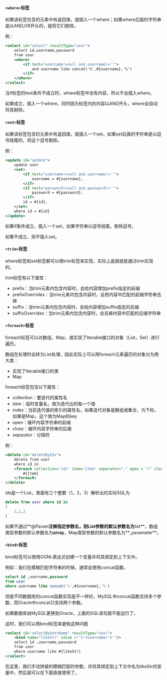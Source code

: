 #### `<where>`标签

如果该标签包含的元素中有返回值，就插入一个where；如果where后面的字符串是以AND,OR开头的，就将它们剔除。

例：

```xml
<select id="select" resultType="user">
	select id,username,password
    from user
    <where>
    	<if test="username!=null and username!=''">
        	and username like concat('%',#{username},'%')
        </if>
    </where>
</select>
```

当if标签的test条件不成立时，where标签中没有内容，所以不会插入where。

如果成立，插入一个where，同时因为标签内的内容以AND开头，where会自动将其剔除。

#### ``<set>``标签

如果该标签包含的元素中有返回值，就插入一个set，如果set后面的字符串是以逗号结尾的，将这个逗号剔除。

例：

```xml
<update id="update">
    update user
    <set>
    	<if test="username!=null and username!=''">
        	username = #{username},
        </if>
        <if test="password!=null and password!=''">
        	password = #{password},
        </if>
        id = #{id},
    </set>
    where id = #{id}
</update>
```

如果if条件成立，插入一个set，如果字符串以逗号结尾，剔除逗号。

如果不成立，则不插入set。

#### ``<trim>``标签

where标签和set标签都可以用trim标签来实现，实际上底层就是通过trim实现的。

trim标签有以下属性：

- prefix：当trim元素内包含内容时，会给内容增加prefix指定的前缀
- prefixOverrides：当trim元素内包含内容时，会把内容中匹配的前缀字符串去掉
- suffix：当trim元素内包含内容时，会给内容增加suffix指定的后缀
- suffixOverrides：当trim元素内包含内容时，会去掉内容中匹配的后缀字符串

#### ``<foreach>``标签

foreach标签可以对数组，Map，或实现了Iterable接口的对象（List，Set）进行遍历。

数组在处理时会转为List处理，因此实际上可以用foreach元素遍历的对象分为两大类：

- 实现了Iterable接口的类
- Map

foreach标签包含以下属性：

- collection：要迭代的属性名
- item：临时变量名，值为迭代出的每一个值
- index：当前迭代值的索引的属性名，如果迭代对象是数组或集合，为下标，如果是Map，这个值为Map的key
- open：循环内容字符串的前缀
- close：循环内容字符串的后缀
- separator：分隔符

例：

```xml
<delete id="deleteByIds">
    delete from user
    where id in
    <foreach collection="ids" item="item" separator="," open = "(" close=")">
    	#{item}
    </foreach>
</delete>
```

ids是一个List，里面有三个整数（1，2，3）解析出的实际SQL为

```sql
delete from user where id in
(
	1,2,3
)
```

如果不通过**@Param**注解指定参数名，则List参数的默认参数名为**list**，数组类型参数的默认参数名为**array**，Map类型参数的默认参数名为**_parameter**。

#### ``<bind>``标签

bind标签可以使用OGNL表达式创建一个变量并将其绑定到上下文中。

例如：我们在模糊匹配字符串的时候，通常会使用concat函数。

```sql
select id ,username,password
from user 
where username like concat('%',#{username},'%')
```



但是不同数据库的concat函数实现是不一样的，MySQL中concat函数支持多个参数，而Oracle中concat只支持两个参数。

如果数据库由MySQL更换到Oracle，上面的SQL语句就不能运行了。

这时，我们可以用bind标签来避免这种问题

```xml
<select id="selectByUserName" resultType="user">
	<bind name="likeStr" value ="'%'+username+'%'"/>
    select id ,username,password
    from user 
    where username like #{likeStr}
</select>
```

在这里，我们手动拼接的模糊匹配的参数，并将其绑定到上下文中名为likeStr的变量中，然后就可以在下面直接使用了。